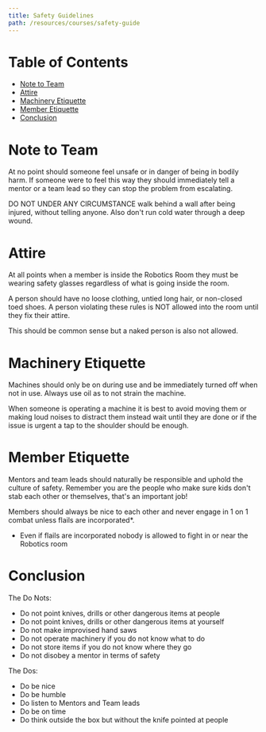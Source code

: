 ```yaml
---
title: Safety Guidelines
path: /resources/courses/safety-guide
---
```


# Table of Contents

- [Note to Team](#note-to-team)
- [Attire](#attire)
- [Machinery Etiquette](#machinery-etiquette)
- [Member Etiquette](#member-etiquette)
- [Conclusion](#conclusion)
# Note to Team

At no point should someone feel unsafe or in danger of being in bodily harm. If someone were to feel this way they should immediately tell a mentor or a team lead so they can stop the problem from escalating.

DO NOT UNDER ANY CIRCUMSTANCE walk behind a wall after being injured, without telling anyone. Also don't run cold water through a deep wound.

# Attire

At all points when a member is inside the Robotics Room they must be wearing safety glasses regardless of what is going inside the room.

A person should have no loose clothing, untied long hair, or non-closed toed shoes. A person violating these rules is NOT allowed into the room until they fix their attire.

This should be common sense but a naked person is also not allowed.

# Machinery Etiquette

Machines should only be on during use and be immediately turned off when not in use. Always use oil as to not strain the machine.

When someone is operating a machine it is best to avoid moving them or making loud noises to distract them instead wait until they are done or if the issue is urgent a tap to the shoulder should be enough.

# Member Etiquette

Mentors and team leads should naturally be responsible and uphold the culture of safety. Remember you are the people who make sure kids don't stab each other or themselves, that's an important job!

Members should always be nice to each other and never engage in 1 on 1 combat unless flails are incorporated*.

* Even if flails are incorporated nobody is allowed to fight in or near the Robotics room

# Conclusion

The Do Nots:

- Do not point knives, drills or other dangerous items at people
- Do not point knives, drills or other dangerous items at yourself
- Do not make improvised hand saws
- Do not operate machinery if you do not know what to do
- Do not store items if you do not know where they go
- Do not disobey a mentor in terms of safety

The Dos:

- Do be nice
- Do be humble
- Do listen to Mentors and Team leads
- Do be on time
- Do think outside the box but without the knife pointed at people
